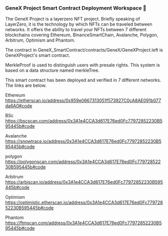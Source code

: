 

### GeneX Project Smart Contract Deployment Workspace  🙌

The GeneX Project is a layerzero NFT project. Briefly speaking of LayerZero, it is the technology by which NFTs can be traveled between networks. It offers the ability to travel your NFTs between 7 different blockchains covering Ethereum, BinanceSmartChain, Avalanche, Polygon, Arbitrum, Optimism and Phantom.

The contract in GeneX_SmartContract/contracts/GeneX/GeneXProject.left is GeneXProject's smart contract.

MerkleProof is used to distinguish users with presale rights. This system is based on a data structure named merkleTree.

This smart contract has been deployed and verified in 7 different networks. The links are below.

Ethereum
https://etherscan.io/address/0x959e0667313051f573927C0cA8AE091b077da6A0#code

BSc
https://bscscan.com/address/0x3A1e4CCA3d617E76ed0Fc77972852230B595445b#code

Avalanche
https://snowtrace.io/address/0x3A1e4CCA3d617E76ed0Fc77972852230B595445b#code

polygon
https://polygonscan.com/address/0x3A1e4CCA3d617E76ed0Fc77972852230B595445b#code

Arbitrum
https://arbiscan.io/address/0x3A1e4CCA3d617E76ed0Fc77972852230B595445b#code

Optimism
https://optimistic.etherscan.io/address/0x3A1e4CCA3d617E76ed0Fc77972852230B595445b#code

Phantom
https://ftmscan.com/address/0x3A1e4CCA3d617E76ed0Fc77972852230B595445b#code


